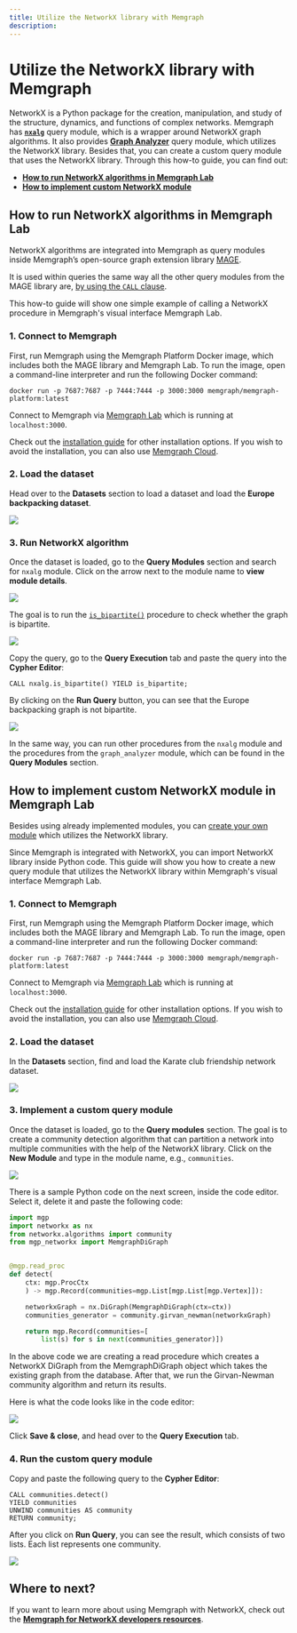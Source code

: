 ```yaml
---
title: Utilize the NetworkX library with Memgraph
description: 
---
```


# Utilize the NetworkX library with Memgraph

NetworkX is a Python package for the creation, manipulation, and study of the
structure, dynamics, and functions of complex networks. Memgraph has
[**`nxalg`**](/advanced-algorithms/available-algorithms/nxalg) query module,
which is a wrapper around NetworkX graph algorithms. It also provides **[Graph
Analyzer](/advanced-algorithms/available-algorithms/graph_analyzer)** query
module, which utilizes the NetworkX library. Besides that, you can create a
custom query module that uses the NetworkX library. Through this how-to guide,
you can find out:

- [**How to run NetworkX algorithms in Memgraph
  Lab**](#how-to-run-networkx-algorithms-in-memgraph-lab)
- [**How to implement custom NetworkX
  module**](#how-to-implement-custom-networkx-module)


## How to run NetworkX algorithms in Memgraph Lab

NetworkX algorithms are integrated into Memgraph as query modules inside
Memgraph’s open-source graph extension library
[MAGE](/advanced-algorithms/install-mage). 

It is used within queries the same way all the other query modules from the MAGE
library are, [by using the `CALL` clause](/advanced-algorithms/run-algorithms). 

This how-to guide will show one simple example of calling a NetworkX procedure
in Memgraph's visual interface Memgraph Lab. 

### 1. Connect to Memgraph

First, run Memgraph using the Memgraph Platform Docker image, which includes
both the MAGE library and Memgraph Lab. To run the image, open a command-line
interpreter and run the following Docker command:

```
docker run -p 7687:7687 -p 7444:7444 -p 3000:3000 memgraph/memgraph-platform:latest
```

Connect to Memgraph via [Memgraph Lab](/data-visualization) which is running at `localhost:3000`. 

Check out the [installation guide](/getting-started/install-memgraph) for other
installation options. If you wish to avoid the installation, you can also use
[Memgraph Cloud](/getting-started/install-memgraph/memgraph-cloud).

### 2. Load the dataset

Head over to the **Datasets** section to load a dataset and load the **Europe
backpacking dataset**. 

![](/pages/advanced-algorithms/utilize-networkx/nxalg-how-to-1.png)

### 3. Run NetworkX algorithm

Once the dataset is loaded, go to the **Query Modules** section and search for
`nxalg` module. Click on the arrow next to the module name to **view module
details**. 

![](/pages/advanced-algorithms/utilize-networkx/nxalg-how-to-2.png)

The goal is to run the
[`is_bipartite()`](/advanced-algorithms/available-algorithms/nxalg#is_bipartite) procedure
to check whether the graph is bipartite. 

![](/pages/advanced-algorithms/utilize-networkx/nxalg-how-to-3.png)

Copy the query, go to the **Query Execution** tab and paste the query into the
**Cypher Editor**:

```cypher 
CALL nxalg.is_bipartite() YIELD is_bipartite;
```

By clicking on the **Run Query** button, you can see that the Europe backpacking
graph is not bipartite.

![](/pages/advanced-algorithms/utilize-networkx/nxalg-how-to-4.png)

In the same way, you can run other procedures from the `nxalg` module and the
procedures from the `graph_analyzer` module, which can be found in the **Query
Modules** section.

## How to implement custom NetworkX module in Memgraph Lab

Besides using already implemented modules, you can [create your own
module](/custom-query-modules/python) which utilizes the NetworkX library.

Since Memgraph is integrated with NetworkX, you can import NetworkX library
inside Python code. This guide will show you how to create a new query module
that utilizes the NetworkX library within Memgraph's visual interface Memgraph
Lab.

### 1. Connect to Memgraph

First, run Memgraph using the Memgraph Platform Docker image, which includes
both the MAGE library and Memgraph Lab. To run the image, open a command-line
interpreter and run the following Docker command:

```
docker run -p 7687:7687 -p 7444:7444 -p 3000:3000 memgraph/memgraph-platform:latest
```

Connect to Memgraph via [Memgraph Lab](/data-visualization) which is running at
`localhost:3000`. 

Check out the [installation guide](/getting-started/install-memgraph) for other
installation options. If you wish to avoid the installation, you can also use
[Memgraph Cloud](/getting-started/install-memgraph/memgraph-cloud).

### 2. Load the dataset

In the **Datasets** section, find and load the Karate club friendship network
dataset. 

![](/pages/advanced-algorithms/utilize-networkx/nxalg-how-to-5.png)

### 3. Implement a custom query module

Once the dataset is loaded, go to the **Query modules** section. The goal is to
create a community detection algorithm that can partition a network into
multiple communities with the help of the NetworkX library. Click on the **New
Module** and type in the module name, e.g., `communities`. 

![](/pages/advanced-algorithms/utilize-networkx/nxalg-how-to-6.png)

There is a sample Python code on the next screen, inside the code editor. Select
it, delete it and paste the following code:

```python
import mgp
import networkx as nx
from networkx.algorithms import community
from mgp_networkx import MemgraphDiGraph


@mgp.read_proc
def detect(
    ctx: mgp.ProcCtx
    ) -> mgp.Record(communities=mgp.List[mgp.List[mgp.Vertex]]):

    networkxGraph = nx.DiGraph(MemgraphDiGraph(ctx=ctx))
    communities_generator = community.girvan_newman(networkxGraph)

    return mgp.Record(communities=[
        list(s) for s in next(communities_generator)])
```

In the above code we are creating a read procedure which creates a NetworkX
DiGraph from the MemgraphDiGraph object which takes the existing graph from the
database. After that, we run the Girvan-Newman community algorithm and return
its results.

Here is what the code looks like in the code editor:

![](/pages/advanced-algorithms/utilize-networkx/nxalg-how-to-7.png)

Click **Save & close**, and head over to the **Query Execution** tab. 

### 4. Run the custom query module

Copy and paste the following query to the **Cypher Editor**: 

```cypher
CALL communities.detect()
YIELD communities
UNWIND communities AS community
RETURN community;
```

After you click on **Run Query**, you can see the result, which consists of two
lists. Each list represents one community. 

![](/pages/advanced-algorithms/utilize-networkx/nxalg-how-to-8.png)


## Where to next?

If you want to learn more about using Memgraph with NetworkX, check out the
[**Memgraph for NetworkX developers
resources**](https://memgraph.com/memgraph-for-networkx?utm_source=networkx-guide&utm_medium=referral&utm_campaign=networkx_ppp&utm_term=docs%2Bhowtoutilize&utm_content=resources).
